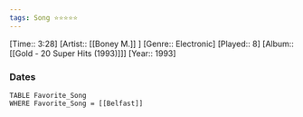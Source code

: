 ```yaml
---
tags: Song ⭐⭐⭐⭐⭐ 
---
```

[Time:: 3:28]
[Artist:: [[Boney M.]] ]
[Genre:: Electronic]
[Played:: 8]
[Album:: [[Gold - 20 Super Hits (1993)]]]
[Year:: 1993]
### Dates
````dataview
TABLE Favorite_Song
WHERE Favorite_Song = [[Belfast]]
````